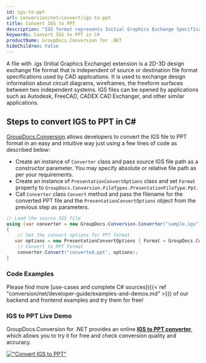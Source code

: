 ```yaml
---
id: igs-to-ppt
url: conversion/net/convert/igs-to-ppt
title: Convert IGS to PPT
description: "IGS format represents Initial Graphics Exchange Specification (IGES) with .igs extension. Learn how to convert IGS to PPT file programmatically in C# language using GroupDocs.Conversion for .NET library."
keywords: Convert IGS to PPT in C#
productName: GroupDocs.Conversion for .NET
hideChildren: False
---
```


A file with .igs (Initial Graphics Exchange) extension is a 2D-3D design exchange file format that is independent of source or destination file format specifications used by CAD applications. It is used to exchange design information about circuit diagrams, wireframes, the freeform surfaces between two independent systems. IGS files can be opened by applications such as Autodesk, FreeCAD, CADEX CAD Exchanger, and other similar applications.

## Steps to convert IGS to PPT in C#

[GroupDocs.Conversion](https://products.groupdocs.com/conversion/net) allows developers to convert the IGS file to PPT format in an easy and intuitive way just using a few lines of code as described below:

* Create an instance of `Converter` class and pass source IGS file path as a constructor parameter. You may specify absolute or relative file path as per your requirements. 
* Create an instance of `PresentationConvertOptions` class and set `Format` property to `GroupDocs.Conversion.FileTypes.PresentationFileType.Ppt`.
* Call `Converter` class `Convert` method and pass the filename for the converted PPT file and the `PresentationConvertOptions` object from the previous step as parameters.

```csharp
// Load the source IGS file
using (var converter = new GroupDocs.Conversion.Converter("sample.igs"))
{
    // Set the convert options for PPT format
   var options = new PresentationConvertOptions { Format = GroupDocs.Conversion.FileTypes.PresentationFileType.Ppt };
    // Convert to PPT format
    converter.Convert("converted.ppt", options);
}
```

### Code Examples

Please find more [use-cases and complete C# sources]({{< ref "conversion/net/developer-guide/examples-and-demos.md" >}}) of our backend and frontend examples and try them for free!

### IGS to PPT Live Demo

GroupDocs.Conversion for .NET provides an online [**IGS to PPT converter**](https://products.groupdocs.app/conversion/igs-to-ppt), which allows you to try it for free and check conversion quality and accuracy.

[!["Convert IGS to PPT"](conversion/net/images/convert-to-ppt/convert-igs-to-ppt.png)](https://products.groupdocs.app/conversion/igs-to-ppt)